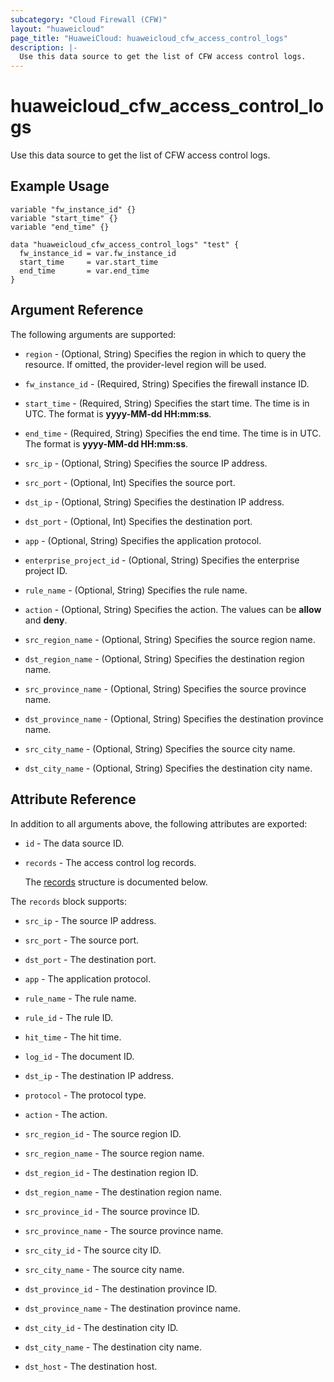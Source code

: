 ```yaml
---
subcategory: "Cloud Firewall (CFW)"
layout: "huaweicloud"
page_title: "HuaweiCloud: huaweicloud_cfw_access_control_logs"
description: |-
  Use this data source to get the list of CFW access control logs.
---
```


# huaweicloud_cfw_access_control_logs

Use this data source to get the list of CFW access control logs.

## Example Usage

```hcl
variable "fw_instance_id" {}
variable "start_time" {}
variable "end_time" {}

data "huaweicloud_cfw_access_control_logs" "test" {
  fw_instance_id = var.fw_instance_id
  start_time     = var.start_time
  end_time       = var.end_time
}
```

## Argument Reference

The following arguments are supported:

* `region` - (Optional, String) Specifies the region in which to query the resource.
  If omitted, the provider-level region will be used.

* `fw_instance_id` - (Required, String) Specifies the firewall instance ID.

* `start_time` - (Required, String) Specifies the start time. The time is in UTC.
  The format is **yyyy-MM-dd HH:mm:ss**.

* `end_time` - (Required, String) Specifies the end time. The time is in UTC.
  The format is **yyyy-MM-dd HH:mm:ss**.

* `src_ip` - (Optional, String) Specifies the source IP address.

* `src_port` - (Optional, Int) Specifies the source port.

* `dst_ip` - (Optional, String) Specifies the destination IP address.

* `dst_port` - (Optional, Int) Specifies the destination port.

* `app` - (Optional, String) Specifies the application protocol.

* `enterprise_project_id` - (Optional, String) Specifies the enterprise project ID.

* `rule_name` - (Optional, String) Specifies the rule name.

* `action` - (Optional, String) Specifies the action. The values can be **allow** and **deny**.

* `src_region_name` - (Optional, String) Specifies the source region name.

* `dst_region_name` - (Optional, String) Specifies the destination region name.

* `src_province_name` - (Optional, String) Specifies the source province name.

* `dst_province_name` - (Optional, String) Specifies the destination province name.

* `src_city_name` - (Optional, String) Specifies the source city name.

* `dst_city_name` - (Optional, String) Specifies the destination city name.

## Attribute Reference

In addition to all arguments above, the following attributes are exported:

* `id` - The data source ID.

* `records` - The access control log records.

  The [records](#data_records_struct) structure is documented below.

<a name="data_records_struct"></a>
The `records` block supports:

* `src_ip` - The source IP address.

* `src_port` - The source port.

* `dst_port` - The destination port.

* `app` - The application protocol.

* `rule_name` - The rule name.

* `rule_id` - The rule ID.

* `hit_time` - The hit time.

* `log_id` - The document ID.

* `dst_ip` - The destination IP address.

* `protocol` - The protocol type.

* `action` - The action.

* `src_region_id` - The source region ID.

* `src_region_name` - The source region name.

* `dst_region_id` - The destination region ID.

* `dst_region_name` - The destination region name.

* `src_province_id` - The source province ID.

* `src_province_name` - The source province name.

* `src_city_id` - The source city ID.

* `src_city_name` - The source city name.

* `dst_province_id` - The destination province ID.

* `dst_province_name` - The destination province name.

* `dst_city_id` - The destination city ID.

* `dst_city_name` - The destination city name.

* `dst_host` - The destination host.
